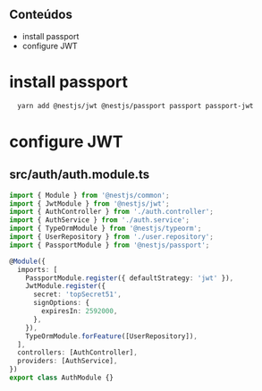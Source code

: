 ## Conteúdos
- install passport
- configure JWT

# install passport

```sh
  yarn add @nestjs/jwt @nestjs/passport passport passport-jwt
```
# configure JWT
## src/auth/auth.module.ts
```ts
import { Module } from '@nestjs/common';
import { JwtModule } from '@nestjs/jwt';
import { AuthController } from './auth.controller';
import { AuthService } from './auth.service';
import { TypeOrmModule } from '@nestjs/typeorm';
import { UserRepository } from './user.repository';
import { PassportModule } from '@nestjs/passport';

@Module({
  imports: [
    PassportModule.register({ defaultStrategy: 'jwt' }),
    JwtModule.register({
      secret: 'topSecret51',
      signOptions: {
        expiresIn: 2592000,
      },
    }),
    TypeOrmModule.forFeature([UserRepository]),
  ],
  controllers: [AuthController],
  providers: [AuthService],
})
export class AuthModule {}

```